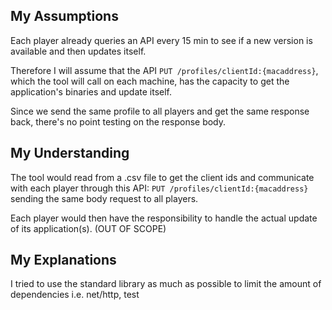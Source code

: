 ## My Assumptions

Each player already queries an API every 15 min to see if a new version is available and then updates itself.

Therefore I will assume that the API `PUT /profiles/clientId:{macaddress}`, which the tool will call on each machine, has the capacity to get the application's binaries and update itself.

Since we send the same profile to all players and get the same response back, there's no point testing on the response body.

## My Understanding

The tool would read from a .csv file to get the client ids and communicate with each player through this API: `PUT /profiles/clientId:{macaddress}` sending the same body request to all players.

Each player would then have the responsibility to handle the actual update of its application(s). (OUT OF SCOPE)

## My Explanations

I tried to use the standard library as much as possible to limit the amount of dependencies i.e. net/http, test